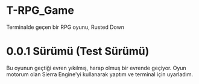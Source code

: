 # T-RPG_Game
Terminalde geçen bir RPG oyunu, Rusted Down
<h1>0.0.1 Sürümü (Test Sürümü)</h1>
<p>Bu oyunun geçtiği evren yıkılmış, harap olmuş bir evrende geçiyor. Oyun motorum olan Sierra Engine'yi kullanarak yaptım ve terminal için uyarladım.</p>
